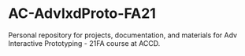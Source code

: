 # AC-AdvIxdProto-FA21
Personal repository for projects, documentation, and materials for Adv Interactive Prototyping - 21FA course at ACCD.
